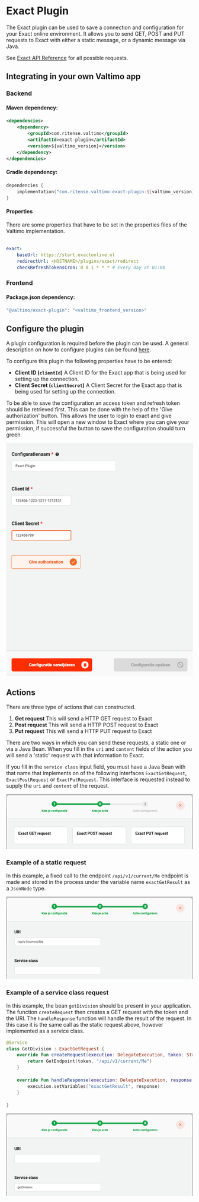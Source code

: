 # Exact Plugin

The Exact plugin can be used to save a connection and configuration for your Exact online environment. It allows you to send GET, POST and PUT requests to Exact with either a static message, or a dynamic message via Java.

See [Exact API Reference](https://start.exactonline.nl/docs/HlpRestAPIResources.aspx) for all possible requests.

## Integrating in your own Valtimo app

### Backend

#### Maven dependency:

```xml
<dependencies>
    <dependency>
        <groupId>com.ritense.valtimo</groupId>
        <artifactId>exact-plugin</artifactId>
        <version>${valtimo_version}</version>
    </dependency>
</dependencies>
```

#### Gradle dependency:

```kotlin
dependencies {
    implementation("com.ritense.valtimo:exact-plugin:${valtimo_version}")
}
```

#### Properties

There are some properties that have to be set in the properties files of the Valtimo implementation.

```yaml

exact:
    baseUrl: https://start.exactonline.nl
    redirectUrl: <HOSTNAME>/plugins/exact/redirect
    checkRefreshTokensCron: 0 0 1 * * * # Every day at 01:00

```

### Frontend

#### Package.json dependency:

```javascript
"@valtimo/exact-plugin": "<valtimo_frontend_version>"
```

## Configure the plugin

A plugin configuration is required before the plugin can be used. A general description on how to configure plugins can be found [here](broken-reference).

To configure this plugin the following properties have to be entered:

* **Client ID (`clientId`)** A Client ID for the Exact app that is being used for setting up the connection.
* **Client Secret (`clientSecret`)** A Client Secret for the Exact app that is being used for setting up the connection.

To be able to save the configuration an access token and refresh token should be retrieved first. This can be done with the help of the 'Give authorization' button. This allows the user to login to exact and give permission. This will open a new window to Exact where you can give your permission, if successful the button to save the configuration should turn green.

![img.png](../../using-valtimo/plugin/exact/img/configuration-screen.png)

## Actions

There are three type of actions that can constructed.

1. **Get request** This will send a HTTP GET request to Exact
2. **Post request** This will send a HTTP POST request to Exact
3. **Put request** This will send a HTTP PUT request to Exact

There are two ways in which you can send these requests, a static one or via a Java Bean. When you fill in the `uri` and `content` fields of the action you will send a 'static' request with that information to Exact.

If you fill in the `service class` input field, you must have a Java Bean with that name that implements on of the following interfaces `ExactGetRequest`, `ExactPostRequest` or `ExactPutRequest`. This interface is requested instead to supply the `uri` and `content` of the request.

![img.png](../../using-valtimo/plugin/exact/img/actions-screen.png)

### Example of a static request

In this example, a fixed call to the endpoint `/api/v1/current/Me` endpoint is made and stored in the process under the variable name `exactGetResult` as a `JsonNode` type.

![img.png](../../using-valtimo/plugin/exact/img/static-get-request.png)

### Example of a service class request

In this example, the bean `getDivision` should be present in your application. The function `createRequest` then creates a GET request with the token and the URI. The `handleResponse` function will handle the result of the request. In this case it is the same call as the static request above, however implemented as a service class.

```kotlin
@Service
class GetDivision : ExactGetRequest {
    override fun createRequest(execution: DelegateExecution, token: String): GetEndpoint {
        return GetEndpoint(token, "/api/v1/current/Me")
    }

    override fun handleResponse(execution: DelegateExecution, response: JsonNode) {
        execution.setVariables("exactGetResult", response)
    }

}
```

![img.png](../../using-valtimo/plugin/exact/img/service-class-get-request.png)
